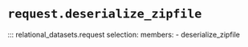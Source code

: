 # `request.deserialize_zipfile`

::: relational_datasets.request
    selection:
      members:
        - deserialize_zipfile
